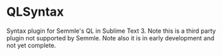 # QLSyntax
Syntax plugin for Semmle's QL in Sublime Text 3. Note this is a third party plugin not supported by Semmle. Note also it is in early development and not yet complete.
